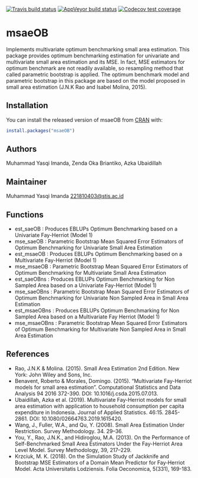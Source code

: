 
[![Travis build
status](https://travis-ci.com/yas-q/msaeOB.svg?branch=master)](https://travis-ci.com/yas-q/msaeOB)
[![AppVeyor build
status](https://ci.appveyor.com/api/projects/status/github/yas-q/msaeOB?branch=master&svg=true)](https://ci.appveyor.com/project/yas-q/msaeOB)
[![Codecov test
coverage](https://codecov.io/gh/yas-q/msaeOB/branch/master/graph/badge.svg)](https://app.codecov.io/gh/yas-q/msaeOB?branch=master)

<!-- README.md is generated from README.Rmd. Please edit that file -->

# msaeOB

Implements multivariate optimum benchmarking small area estimation. This
package provides optimum benchmarking estimation for univariate and
multivariate small area estimation and its MSE. In fact, MSE estimators
for optimum benchmark are not readily available, so resampling method
that called parametric bootstrap is applied. The optimum benchmark model
and parametric bootstrap in this package are based on the model proposed
in small area estimation (J.N.K Rao and Isabel Molina, 2015).

## Installation

You can install the released version of msaeOB from
[CRAN](https://CRAN.R-project.org) with:

``` r
install.packages("msaeOB")
```

## Authors

Muhammad Yasqi Imanda, Zenda Oka Briantiko, Azka Ubaidillah

## Maintainer

Muhammad Yasqi Imanda <221810403@stis.ac.id>

## Functions

  - est\_saeOB : Produces EBLUPs Optimum Benchmarking based on a
    Univariate Fay-Herriot (Model 1)
  - mse\_saeOB : Parametric Bootstrap Mean Squared Error Estimators of
    Optimum Benchmarking for Univariate Small Area Estimation
  - est\_msaeOB : Produces EBLUPs Optimum Benchmarking based on a
    Multivariate Fay-Herriot (Model 1)
  - mse\_msaeOB : Parametric Bootstrap Mean Squared Error Estimators of
    Optimum Benchmarking for Multivariate Small Area Estimation
  - est\_saeOBns : Produces EBLUPs Optimum Benchmarking for Non Sampled
    Area based on a Univariate Fay-Herriot (Model 1)
  - mse\_saeOBns : Parametric Bootstrap Mean Squared Error Estimators of
    Optimum Benchmarking for Univariate Non Sampled Area in Small Area
    Estimation
  - est\_msaeOBns : Produces EBLUPs Optimum Benchmarking for Non Sampled
    Area based on a Multivariate Fay Herriot (Model 1)
  - mse\_msaeOBns : Parametric Bootstrap Mean Squared Error Estimators
    of Optimum Benchmarking for Multivariate Non Sampled Area in Small
    Area Estimation

## References

  - Rao, J.N.K & Molina. (2015). Small Area Estimation 2nd Edition. New
    York: John Wiley and Sons, Inc.
  - Benavent, Roberto & Morales, Domingo. (2015). “Multivariate
    Fay-Herriot models for small area estimation”. Computational
    Statistics and Data Analysis 94 2016 372-390. DOI:
    10.1016/j.csda.2015.07.013.
  - Ubaidillah, Azka et al. (2019). Multivariate Fay-Herriot models for
    small area estimation with application to household consumption per
    capita expenditure in Indonesia. Journal of Applied Statistics.
    46:15. 2845-2861. DOI: 10.1080/02664763.2019.1615420.
  - Wang, J., Fuller, W.A., and Qu, Y. (2008). Small Area Estimation
    Under Restriction. Survey Methodology. 34. 29–36.
  - You, Y., Rao, J.N.K., and Hidiroglou, M.A. (2013). On the
    Performance of Self-Benchmarked Small Area Estimators Under the
    Fay-Herriot Area Level Model. Survey Methodology, 39, 217–229.
  - Krzciuk, M. K. (2018). On the Simulation Study of Jackknife and
    Bootstrap MSE Estimators of a Domain Mean Predictor for Fay‑Herriot
    Model. Acta Universitatis Lodziensis. Folia Oeconomica, 5(331),
    169-183.
